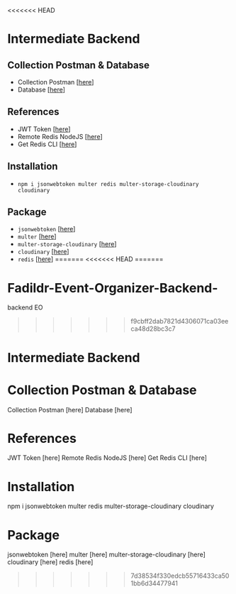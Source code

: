 <<<<<<< HEAD
# Intermediate Backend

## Collection Postman & Database

- Collection Postman [[here](https://documenter.getpostman.com/view/20144301/VUxPuSPH)]
- Database [[here](https://dbdiagram.io/d/62f9e51bc2d9cf52faa7c6a1)]

## References

- JWT Token [[here](https://medium.com/@byeduardoac/managing-jwt-token-expiration-bfb2bd6ea584)]
- Remote Redis NodeJS [[here](https://docs.redis.com/latest/rs/references/client_references/client_nodejs/)]
- Get Redis CLI [[here](https://redis.com/blog/get-redis-cli-without-installing-redis-server/#:~:text=Installing%20and%20running,yourredispassword%20-p%2011111)]

## Installation

- `npm i jsonwebtoken multer redis multer-storage-cloudinary cloudinary`

## Package

- `jsonwebtoken` [[here](https://www.npmjs.com/package/jsonwebtoken)]
- `multer` [[here](https://www.npmjs.com/package/multer)]
- `multer-storage-cloudinary` [[here](https://www.npmjs.com/package/multer-storage-cloudinary)]
- `cloudinary` [[here](https://www.npmjs.com/package/cloudinary)]
- `redis` [[here](https://www.npmjs.com/package/redis)]
=======
<<<<<<< HEAD
=======
# Fadildr-Event-Organizer-Backend-
backend EO
>>>>>>> f9cbff2dab7821d4306071ca03eeca48d28bc3c7
# Intermediate Backend
# Collection Postman & Database
Collection Postman [here]
Database [here]
# References
JWT Token [here]
Remote Redis NodeJS [here]
Get Redis CLI [here]
# Installation
npm i jsonwebtoken multer redis multer-storage-cloudinary cloudinary
# Package
jsonwebtoken [here]
multer [here]
multer-storage-cloudinary [here]
cloudinary [here]
redis [here]

>>>>>>> 7d38534f330edcb55716433ca501bb6d34477941
